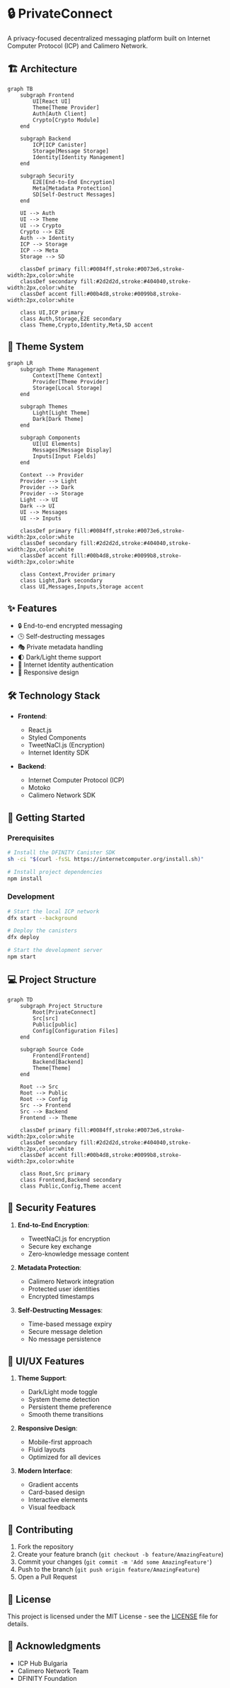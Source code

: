# 🔒 PrivateConnect

A privacy-focused decentralized messaging platform built on Internet Computer Protocol (ICP) and Calimero Network.

## 🏗️ Architecture

```mermaid
graph TB
    subgraph Frontend
        UI[React UI]
        Theme[Theme Provider]
        Auth[Auth Client]
        Crypto[Crypto Module]
    end

    subgraph Backend
        ICP[ICP Canister]
        Storage[Message Storage]
        Identity[Identity Management]
    end

    subgraph Security
        E2E[End-to-End Encryption]
        Meta[Metadata Protection]
        SD[Self-Destruct Messages]
    end

    UI --> Auth
    UI --> Theme
    UI --> Crypto
    Crypto --> E2E
    Auth --> Identity
    ICP --> Storage
    ICP --> Meta
    Storage --> SD
    
    classDef primary fill:#0084ff,stroke:#0073e6,stroke-width:2px,color:white
    classDef secondary fill:#2d2d2d,stroke:#404040,stroke-width:2px,color:white
    classDef accent fill:#00b4d8,stroke:#0099b8,stroke-width:2px,color:white
    
    class UI,ICP primary
    class Auth,Storage,E2E secondary
    class Theme,Crypto,Identity,Meta,SD accent
```



## 🎨 Theme System

```mermaid
graph LR
    subgraph Theme Management
        Context[Theme Context]
        Provider[Theme Provider]
        Storage[Local Storage]
    end

    subgraph Themes
        Light[Light Theme]
        Dark[Dark Theme]
    end

    subgraph Components
        UI[UI Elements]
        Messages[Message Display]
        Inputs[Input Fields]
    end

    Context --> Provider
    Provider --> Light
    Provider --> Dark
    Provider --> Storage
    Light --> UI
    Dark --> UI
    UI --> Messages
    UI --> Inputs

    classDef primary fill:#0084ff,stroke:#0073e6,stroke-width:2px,color:white
    classDef secondary fill:#2d2d2d,stroke:#404040,stroke-width:2px,color:white
    classDef accent fill:#00b4d8,stroke:#0099b8,stroke-width:2px,color:white

    class Context,Provider primary
    class Light,Dark secondary
    class UI,Messages,Inputs,Storage accent
```

## ✨ Features

- 🔒 End-to-end encrypted messaging
- 🕒 Self-destructing messages
- 🎭 Private metadata handling
- 🌓 Dark/Light theme support
- 🔑 Internet Identity authentication
- 📱 Responsive design

## 🛠️ Technology Stack

- **Frontend**:
  - React.js
  - Styled Components
  - TweetNaCl.js (Encryption)
  - Internet Identity SDK

- **Backend**:
  - Internet Computer Protocol (ICP)
  - Motoko
  - Calimero Network SDK

## 🚀 Getting Started

### Prerequisites

```bash
# Install the DFINITY Canister SDK
sh -ci "$(curl -fsSL https://internetcomputer.org/install.sh)"

# Install project dependencies
npm install
```

### Development

```bash
# Start the local ICP network
dfx start --background

# Deploy the canisters
dfx deploy

# Start the development server
npm start
```

## 💻 Project Structure

```mermaid
graph TD
    subgraph Project Structure
        Root[PrivateConnect]
        Src[src]
        Public[public]
        Config[Configuration Files]
    end

    subgraph Source Code
        Frontend[Frontend]
        Backend[Backend]
        Theme[Theme]
    end

    Root --> Src
    Root --> Public
    Root --> Config
    Src --> Frontend
    Src --> Backend
    Frontend --> Theme

    classDef primary fill:#0084ff,stroke:#0073e6,stroke-width:2px,color:white
    classDef secondary fill:#2d2d2d,stroke:#404040,stroke-width:2px,color:white
    classDef accent fill:#00b4d8,stroke:#0099b8,stroke-width:2px,color:white

    class Root,Src primary
    class Frontend,Backend secondary
    class Public,Config,Theme accent
```

## 🔐 Security Features

1. **End-to-End Encryption**:
   - TweetNaCl.js for encryption
   - Secure key exchange
   - Zero-knowledge message content

2. **Metadata Protection**:
   - Calimero Network integration
   - Protected user identities
   - Encrypted timestamps

3. **Self-Destructing Messages**:
   - Time-based message expiry
   - Secure message deletion
   - No message persistence

## 🎨 UI/UX Features

1. **Theme Support**:
   - Dark/Light mode toggle
   - System theme detection
   - Persistent theme preference
   - Smooth theme transitions

2. **Responsive Design**:
   - Mobile-first approach
   - Fluid layouts
   - Optimized for all devices

3. **Modern Interface**:
   - Gradient accents
   - Card-based design
   - Interactive elements
   - Visual feedback

## 🤝 Contributing

1. Fork the repository
2. Create your feature branch (`git checkout -b feature/AmazingFeature`)
3. Commit your changes (`git commit -m 'Add some AmazingFeature'`)
4. Push to the branch (`git push origin feature/AmazingFeature`)
5. Open a Pull Request

## 📄 License

This project is licensed under the MIT License - see the [LICENSE](LICENSE) file for details.

## 🙏 Acknowledgments

- ICP Hub Bulgaria
- Calimero Network Team
- DFINITY Foundation
